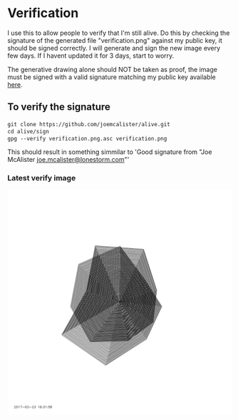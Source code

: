 # Verification
I use this to allow people to verify that I'm still alive. Do this by checking the signature of the generated file "verification.png" against my public key, it should be signed correctly. I will generate and sign the new image every few days. If I havent updated it for 3 days, start to worry.

The generative drawing alone should NOT be taken as proof, the image must be signed with a valid signature matching my public key available [here](https://keybase.io/portablestorm/key.asc).

## To verify the signature
```Shell
git clone https://github.com/joemcalister/alive.git
cd alive/sign
gpg --verify verification.png.asc verification.png
```
This should result in something simmilar to 'Good signature from "Joe McAlister <joe.mcalister@lonestorm.com>"'

### Latest verify image
![Verify Image](/sign/verification.png?raw=true "Verification Image")